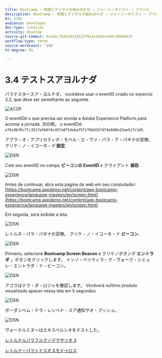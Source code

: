 ```yaml
---
title: Bootcamp — 物理とデジタルの組み合わせ — ジャーニーのテスト — ブラジル
description: Bootcamp — 物理とデジタルの組み合わせ — ジャーニーのテスト — ブラジル
kt: 5342
audience: developer
doc-type: tutorial
activity: develop
source-git-commit: 9cc01c7d3018319137f915e103bce9dc39b0d472
workflow-type: tm+mt
source-wordcount: '194'
ht-degree: 0%

---
```


# 3.4 テストスアヨルナダ

パラテスタースア・ヨルナダ， vocêdeve usar o eventID criado no expercio 3.2, que deve ser semelhante ao seguinte.

![ACOP](./images/payloadeventID.png)

O eventIDé o que precisa ser envida a Adobe Experience Platform para acionar a jornada. 次の例， o eventIDé:
`e76c0bf0c77c3517e5b6f4c457a0754ebaf5f1f6b9357d74e0d8e13ae517c3d5`.

アブラ・オ・アプリカティボ・モベル・エ・ヴァ・パラ・ア・パギナの官僚。 クリケ・ノ・イコーネ・デ **設定**.

![DSN](./images/appsett.png)

Cole seu eventID no campo **ビーコンの EventID** e クライアント **保存**.

![DSN](./images/beacon1.png)

Antes de continuar, abra esta página da web em seu computador: [https://bootcamp.aepdemo.net/content/aep-bootcamp-experience/language-masters/en/screen.html](https://bootcamp.aepdemo.net/content/aep-bootcamp-experience/language-masters/en/screen.html)

Em seguida, será exibida a tela:

![DSN](./images/screen1.png)

レトルネ・パラ・パギナの官僚。 クリケ・ノ・イコーネ・ド **ビーコン**.

![DSN](./images/app23.png)

Primeiro, selecione **Bootcamp Screen Beacon** e クリケノボタンデ **エントラダ** 」ボタンをクリックします。 イッソ・ペリティラ・ク・ヴォーク・シミュレ・エントラダ・ド・ビーコン。

![DSN](./images/app21.png)

アゴラはテラ・ダ・ロジャを確認します。 Vocêverá oúltimo produto visualizado apacer nessa tela em 5 segundos.

![DSN](./images/beacon3.png)

ボーダンベム・テラ・レシベド・スア通知サオ・プッシュ。

![DSN](./images/beacon2.png)

ヴォーテルミヌーはエキスペルシオをテストした。

[レトルナルパラフルクソデウサリオ 3](./uc3.md)

[レトルナーパラトドスオスモドゥロス](../../overview.md)
